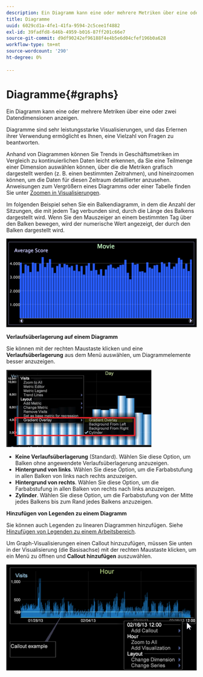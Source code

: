```yaml
---
description: Ein Diagramm kann eine oder mehrere Metriken über eine oder zwei Datendimensionen anzeigen.
title: Diagramme
uuid: 6029cd1a-4fe1-41fa-9594-2c5cee1f4882
exl-id: 39fadfd8-646b-4959-b016-87ff201c66e7
source-git-commit: d9df90242ef96188f4e4b5e6d04cfef196b0a628
workflow-type: tm+mt
source-wordcount: '290'
ht-degree: 0%

---
```


# Diagramme{#graphs}

Ein Diagramm kann eine oder mehrere Metriken über eine oder zwei Datendimensionen anzeigen.

Diagramme sind sehr leistungsstarke Visualisierungen, und das Erlernen ihrer Verwendung ermöglicht es Ihnen, eine Vielzahl von Fragen zu beantworten.

Anhand von Diagrammen können Sie Trends in Geschäftsmetriken im Vergleich zu kontinuierlichen Daten leicht erkennen, da Sie eine Teilmenge einer Dimension auswählen können, über die die Metriken grafisch dargestellt werden (z. B. einen bestimmten Zeitrahmen), und hineinzoomen können, um die Daten für diesen Zeitraum detaillierter anzusehen. Anweisungen zum Vergrößern eines Diagramms oder einer Tabelle finden Sie unter [Zoomen in Visualisierungen](../../../../home/c-get-started/c-vis/c-zoom-vis.md#concept-7e33670bb5344f78a316f1a84cc20530).

Im folgenden Beispiel sehen Sie ein Balkendiagramm, in dem die Anzahl der Sitzungen, die mit jedem Tag verbunden sind, durch die Länge des Balkens dargestellt wird. Wenn Sie den Mauszeiger an einem bestimmten Tag über den Balken bewegen, wird der numerische Wert angezeigt, der durch den Balken dargestellt wird.

![](assets/vis_Graph.png)

**Verlaufsüberlagerung auf einem Diagramm**

Sie können mit der rechten Maustaste klicken und eine **Verlaufsüberlagerung** aus dem Menü auswählen, um Diagrammelemente besser anzuzeigen.

![](assets/6_51_gradient_graph.png)

* **Keine Verlaufsüberlagerung**  (Standard). Wählen Sie diese Option, um Balken ohne angewendete Verlaufsüberlagerung anzuzeigen.
* **Hintergrund von links**. Wählen Sie diese Option, um die Farbabstufung in allen Balken von links nach rechts anzuzeigen.
* **Hintergrund von rechts**. Wählen Sie diese Option, um die Farbabstufung in allen Balken von rechts nach links anzuzeigen.
* **Zylinder**. Wählen Sie diese Option, um die Farbabstufung von der Mitte jedes Balkens bis zum Rand jedes Balkens anzuzeigen.

**Hinzufügen von Legenden zu einem Diagramm**

Sie können auch Legenden zu linearen Diagrammen hinzufügen. Siehe [Hinzufügen von Legenden zu einem Arbeitsbereich](../../../../home/c-get-started/c-vis/c-call-wkspc.md#concept-212b09e763044d938987b4a9c658adc0).

Um Graph-Visualisierungen einen Callout hinzuzufügen, müssen Sie unten in der Visualisierung (die Basisachse) mit der rechten Maustaste klicken, um ein Menü zu öffnen und **Callout hinzufügen** auszuwählen.

![](assets/visualization_callout_linegraph.png)
